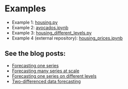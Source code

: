 # Examples

- Example 1: [housing.py](/housing.py)
- Example 2: [avocados.ipynb](/avocados.ipynb)
- Example 3: [housing_different_levels.py](/housing_different_levels.py)
- Example 4 (external repository): [housing_prices.ipynb](https://github.com/mikekeith52/housing_prices/blob/main/housing_prices.ipynb)

## See the blog posts:
- [Forecasting one series](https://towardsdatascience.com/introducing-scalecast-a-forecasting-library-pt-1-33b556d9b019)
- [Forecasting many series at scale](https://towardsdatascience.com/may-the-forecasts-be-with-you-introducing-scalecast-pt-2-692f3f7f0be5)
- [Forecasting one series on different levels](https://towardsdatascience.com/forecast-on-3-levels-introducing-scalecast-pt-3-eb725e0be6c9)
- [Two-differenced data forecasting](https://medium.com/codex/forecasting-home-prices-in-your-zip-code-ab9be2c33d0e)